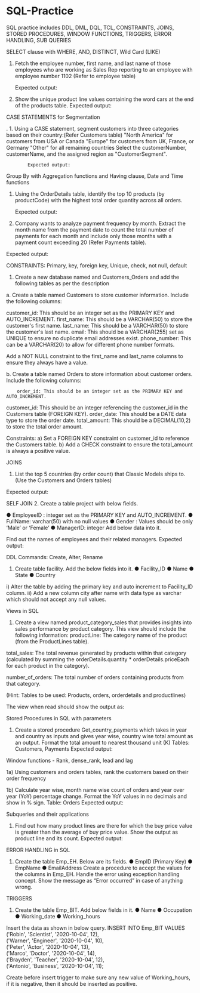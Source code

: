 # SQL-Practice
SQL practice includes DDL, DML, DQL, TCL, CONSTRAINTS, JOINS, STORED PROCEDURES, WINDOW FUNCTIONS, TRIGGERS, ERROR HANDLING, SUB QUERIES


SELECT clause with WHERE, AND, DISTINCT, Wild Card (LIKE)

1.	Fetch the employee number, first name, and last name of those employees who are working as Sales Rep reporting to an employee with  employee number 1102 (Refer to employee table)

    Expected output:
 


2.	Show the unique product line values containing the word cars at the end of the products table.
Expected output:


 





CASE STATEMENTS for Segmentation

. 1. Using a CASE statement, segment customers into three categories based on their country:(Refer Customers table)
                        "North America" for customers from USA or Canada
                        "Europe" for customers from UK, France, or Germany
                        "Other" for all remaining countries
     Select the customerNumber, customerName, and the assigned region as "CustomerSegment".


            Expected output:
 



Group By with Aggregation functions and Having clause, Date and Time functions

1.	Using the OrderDetails table, identify the top 10 products (by productCode) with the highest total order quantity across all orders.

       Expected output:
 




2.	Company wants to analyze payment frequency by month. Extract the month name from the payment date to count the total number of payments for each month and include only those months with a payment count exceeding 20 (Refer Payments table). 


Expected output:
 



CONSTRAINTS: Primary, key, foreign key, Unique, check, not null, default

1.	Create a new database named and Customers_Orders and add the following tables as per the description

a.	Create a table named Customers to store customer information. Include the following columns:

customer_id: This should be an integer set as the PRIMARY KEY and AUTO_INCREMENT.
first_name: This should be a VARCHAR(50) to store the customer's first name.
last_name: This should be a VARCHAR(50) to store the customer's last name.
email: This should be a VARCHAR(255) set as UNIQUE to ensure no duplicate email addresses exist.
phone_number: This can be a VARCHAR(20) to allow for different phone number formats.

Add a NOT NULL constraint to the first_name and last_name columns to ensure they always have a value.

b.	Create a table named Orders to store information about customer orders. Include the following columns:

    	order_id: This should be an integer set as the PRIMARY KEY and AUTO_INCREMENT.
customer_id: This should be an integer referencing the customer_id in the Customers table  (FOREIGN KEY).
order_date: This should be a DATE data type to store the order date.
total_amount: This should be a DECIMAL(10,2) to store the total order amount.
     	
Constraints:
a)	Set a FOREIGN KEY constraint on customer_id to reference the Customers table.
b)	Add a CHECK constraint to ensure the total_amount is always a positive value.

JOINS
1.	List the top 5 countries (by order count) that Classic Models ships to. (Use the Customers and Orders tables)

Expected output:

 

SELF JOIN
2.	Create a table project with below fields.


●	EmployeeID : integer set as the PRIMARY KEY and AUTO_INCREMENT.
●	FullName: varchar(50) with no null values
●	Gender : Values should be only ‘Male’  or ‘Female’
●	ManagerID: integer 
Add below data into it.
 
Find out the names of employees and their related managers.
Expected output:

 


DDL Commands: Create, Alter, Rename
1.	Create table facility. Add the below fields into it.
●	Facility_ID
●	Name
●	State
●	Country

i) Alter the table by adding the primary key and auto increment to Facility_ID column.
ii) Add a new column city after name with data type as varchar which should not accept any null values.

 


Views in SQL
1.	Create a view named product_category_sales that provides insights into sales performance by product category. This view should include the following information:
productLine: The category name of the product (from the ProductLines table).

total_sales: The total revenue generated by products within that category (calculated by summing the orderDetails.quantity * orderDetails.priceEach for each product in the category).

number_of_orders: The total number of orders containing products from that category.

(Hint: Tables to be used: Products, orders, orderdetails and productlines)

The view when read should show the output as:

 



Stored Procedures in SQL with parameters

1.	Create a stored procedure Get_country_payments which takes in year and country as inputs and gives year wise, country wise total amount as an output. Format the total amount to nearest thousand unit (K)
Tables: Customers, Payments
Expected output:

 





Window functions - Rank, dense_rank, lead and lag

1a) Using customers and orders tables, rank the customers based on their order frequency

 

1b) Calculate year wise, month name wise count of orders and year over year (YoY) percentage change. Format the YoY values in no decimals and show in % sign.
Table: Orders
Expected output:
 

Subqueries and their applications

1.	Find out how many product lines are there for which the buy price value is greater than the  average of buy price value. Show the output as product line and its count.
Expected output:
 

ERROR HANDLING in SQL
1.	Create the table Emp_EH. Below are its fields.
●	EmpID (Primary Key)
●	EmpName
●	EmailAddress
Create a procedure to accept the values for the columns in Emp_EH. Handle the error using exception handling concept. Show the message as “Error occurred” in case of anything wrong.

TRIGGERS
1.	Create the table Emp_BIT. Add below fields in it.
●	Name
●	Occupation
●	Working_date
●	Working_hours

Insert the data as shown in below query.
INSERT INTO Emp_BIT VALUES
('Robin', 'Scientist', '2020-10-04', 12),  
('Warner', 'Engineer', '2020-10-04', 10),  
('Peter', 'Actor', '2020-10-04', 13),  
('Marco', 'Doctor', '2020-10-04', 14),  
('Brayden', 'Teacher', '2020-10-04', 12),  
('Antonio', 'Business', '2020-10-04', 11);  
 
Create before insert trigger to make sure any new value of Working_hours, if it is negative, then it should be inserted as positive.












